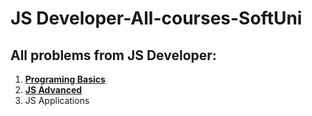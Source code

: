 # JS Developer-All-courses-SoftUni
## All problems from JS Developer:
1. [**Programing Basics**](https://github.com/polinadrumeva/JS-Developer---All-courses---SoftUni/tree/main/Programming%20Basics)
2. [**JS Advanced**](https://github.com/polinadrumeva/JS-Developer---All-courses---SoftUni/tree/main/JS%20Advanced)
3. JS Applications
